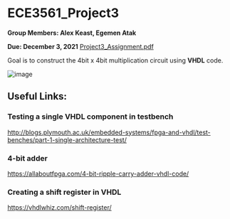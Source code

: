 # ECE3561_Project3

**Group Members: Alex Keast, Egemen Atak**

**Due: December 3, 2021**
[Project3_Assignment.pdf](https://github.com/ajkeast/ECE3561_Project3/files/7529772/Project3_Assignment.pdf)

Goal is to construct the 4bit x 4bit multiplication circuit using **VHDL** code.

![image](https://user-images.githubusercontent.com/94143736/141520426-ab69c78f-f069-4efb-b1c8-17f6bbfd80d2.png)

## Useful Links:
### Testing a single VHDL component in testbench
http://blogs.plymouth.ac.uk/embedded-systems/fpga-and-vhdl/test-benches/part-1-single-architecture-test/
### 4-bit adder
https://allaboutfpga.com/4-bit-ripple-carry-adder-vhdl-code/
### Creating a shift register in VHDL
https://vhdlwhiz.com/shift-register/
